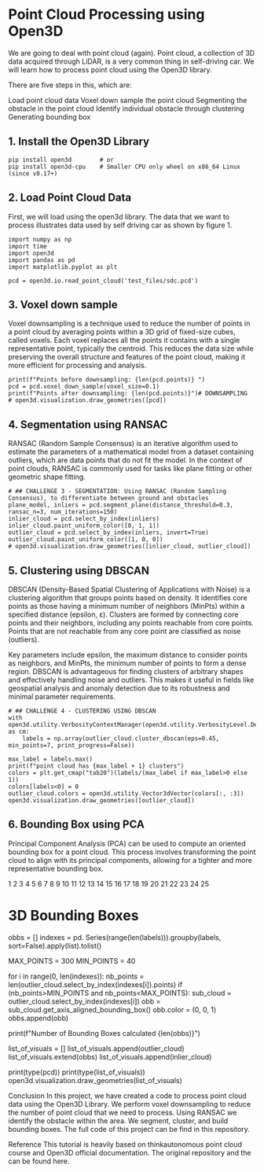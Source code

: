 # Point Cloud Processing using Open3D
We are going to deal with point cloud (again). Point cloud, a collection of 3D data acquired through LiDAR, is a very common thing in self-driving car. We will learn how to process point cloud using the Open3D library.

There are five steps in this, which are:

Load point cloud data
Voxel down sample the point cloud
Segmenting the obstacle in the point cloud
Identify individual obstacle through clustering
Generating bounding box
## 1. Install the Open3D Library
```
pip install open3d        # or
pip install open3d-cpu    # Smaller CPU only wheel on x86_64 Linux (since v0.17+)
```

## 2. Load Point Cloud Data
First, we will load using the open3d library. The data that we want to process illustrates data used by self driving car as shown by figure 1.

```
import numpy as np
import time
import open3d
import pandas as pd
import matplotlib.pyplot as plt
 
pcd = open3d.io.read_point_cloud('test_files/sdc.pcd')
```

## 3. Voxel down sample
Voxel downsampling is a technique used to reduce the number of points in a point cloud by averaging points within a 3D grid of fixed-size cubes, called voxels. Each voxel replaces all the points it contains with a single representative point, typically the centroid. This reduces the data size while preserving the overall structure and features of the point cloud, making it more efficient for processing and analysis.

```
print(f"Points before downsampling: {len(pcd.points)} ")
pcd = pcd.voxel_down_sample(voxel_size=0.1)
print(f"Points after downsampling: {len(pcd.points)}")# DOWNSAMPLING
# open3d.visualization.draw_geometries([pcd])

```

## 4. Segmentation using RANSAC
RANSAC (Random Sample Consensus) is an iterative algorithm used to estimate the parameters of a mathematical model from a dataset containing outliers, which are data points that do not fit the model. In the context of point clouds, RANSAC is commonly used for tasks like plane fitting or other geometric shape fitting.

```
# ## CHALLENGE 3 - SEGMENTATION: Using RANSAC (Random Sampling Consensus), to differentiate between ground and obstacles
plane_model, inliers = pcd.segment_plane(distance_threshold=0.3, ransac_n=3, num_iterations=150)
inlier_cloud = pcd.select_by_index(inliers)
inlier_cloud.paint_uniform_color([0, 1, 1])
outlier_cloud = pcd.select_by_index(inliers, invert=True)
outlier_cloud.paint_uniform_color([1, 0, 0])
# open3d.visualization.draw_geometries([inlier_cloud, outlier_cloud])

```

## 5. Clustering using DBSCAN
DBSCAN (Density-Based Spatial Clustering of Applications with Noise) is a clustering algorithm that groups points based on density. It identifies core points as those having a minimum number of neighbors (MinPts) within a specified distance (epsilon, ε). Clusters are formed by connecting core points and their neighbors, including any points reachable from core points. Points that are not reachable from any core point are classified as noise (outliers).

Key parameters include epsilon, the maximum distance to consider points as neighbors, and MinPts, the minimum number of points to form a dense region. DBSCAN is advantageous for finding clusters of arbitrary shapes and effectively handling noise and outliers. This makes it useful in fields like geospatial analysis and anomaly detection due to its robustness and minimal parameter requirements.

```
# ## CHALLENGE 4 - CLUSTERING USING DBSCAN
with open3d.utility.VerbosityContextManager(open3d.utility.VerbosityLevel.Debug) as cm:
    labels = np.array(outlier_cloud.cluster_dbscan(eps=0.45, min_points=7, print_progress=False))
 
max_label = labels.max()
print(f"point cloud has {max_label + 1} clusters")
colors = plt.get_cmap("tab20")(labels/(max_label if max_label>0 else 1))
colors[labels<0] = 0
outlier_cloud.colors = open3d.utility.Vector3dVector(colors[:, :3])
open3d.visualization.draw_geometries([outlier_cloud])
```

## 6. Bounding Box using PCA
Principal Component Analysis (PCA) can be used to compute an oriented bounding box for a point cloud. This process involves transforming the point cloud to align with its principal components, allowing for a tighter and more representative bounding box.

1
2
3
4
5
6
7
8
9
10
11
12
13
14
15
16
17
18
19
20
21
22
23
24
25
# 3D Bounding Boxes
obbs = []
indexes = pd. Series(range(len(labels))).groupby(labels, sort=False).apply(list).tolist()
 
MAX_POINTS = 300
MIN_POINTS = 40
 
for i in range(0, len(indexes)):
    nb_points = len(outlier_cloud.select_by_index(indexes[i]).points)
    if (nb_points>MIN_POINTS and nb_points<MAX_POINTS):
        sub_cloud = outlier_cloud.select_by_index(indexes[i])
        obb = sub_cloud.get_axis_aligned_bounding_box()
        obb.color = (0, 0, 1)
        obbs.append(obb)
 
print(f"Number of Bounding Boxes calculated {len(obbs)}")
 
list_of_visuals = []
list_of_visuals.append(outlier_cloud)
list_of_visuals.extend(obbs)
list_of_visuals.append(inlier_cloud)
 
print(type(pcd))
print(type(list_of_visuals))
open3d.visualization.draw_geometries(list_of_visuals)

Conclusion
In this project, we have created a code to process point cloud data using the Open3D Library. We perform voxel downsampling to reduce the number of point cloud that we need to process. Using RANSAC we identify the obstacle within the area. We segment, cluster, and build bounding boxes. The full code of this project can be find in this repository.

Reference
This tutorial is heavily based on thinkautonomous point cloud course and Open3D official documentation. The original repository and the can be found here.

